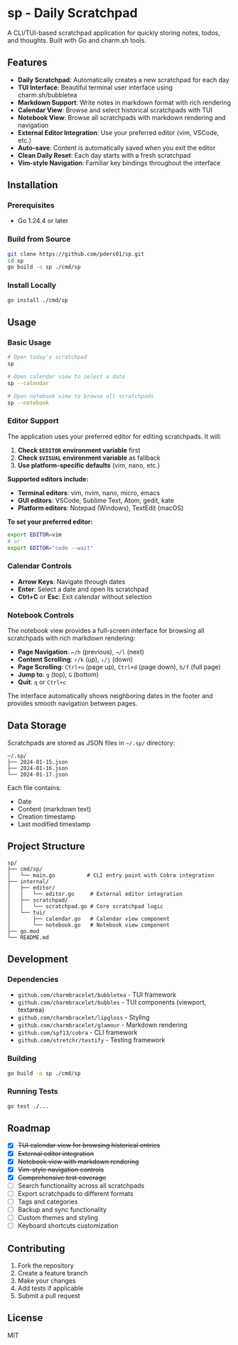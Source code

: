 # sp - Daily Scratchpad

A CLI/TUI-based scratchpad application for quickly storing notes, todos, and thoughts. Built with Go and charm.sh tools.

## Features

- **Daily Scratchpad**: Automatically creates a new scratchpad for each day
- **TUI Interface**: Beautiful terminal user interface using charm.sh/bubbletea
- **Markdown Support**: Write notes in markdown format with rich rendering
- **Calendar View**: Browse and select historical scratchpads with TUI
- **Notebook View**: Browse all scratchpads with markdown rendering and navigation
- **External Editor Integration**: Use your preferred editor (vim, VSCode, etc.)
- **Auto-save**: Content is automatically saved when you exit the editor
- **Clean Daily Reset**: Each day starts with a fresh scratchpad
- **Vim-style Navigation**: Familiar key bindings throughout the interface

## Installation

### Prerequisites

- Go 1.24.4 or later

### Build from Source

```bash
git clone https://github.com/pders01/sp.git
cd sp
go build -o sp ./cmd/sp
```

### Install Locally

```bash
go install ./cmd/sp
```

## Usage

### Basic Usage

```bash
# Open today's scratchpad
sp

# Open calendar view to select a date
sp --calendar

# Open notebook view to browse all scratchpads
sp --notebook
```

### Editor Support

The application uses your preferred editor for editing scratchpads. It will:

1. **Check `$EDITOR` environment variable** first
2. **Check `$VISUAL` environment variable** as fallback
3. **Use platform-specific defaults** (vim, nano, etc.)

**Supported editors include:**

- **Terminal editors**: vim, nvim, nano, micro, emacs
- **GUI editors**: VSCode, Sublime Text, Atom, gedit, kate
- **Platform editors**: Notepad (Windows), TextEdit (macOS)

**To set your preferred editor:**

```bash
export EDITOR=vim
# or
export EDITOR="code --wait"
```

### Calendar Controls

- **Arrow Keys**: Navigate through dates
- **Enter**: Select a date and open its scratchpad
- **Ctrl+C** or **Esc**: Exit calendar without selection

### Notebook Controls

The notebook view provides a full-screen interface for browsing all scratchpads with rich markdown rendering:

- **Page Navigation**: `←/h` (previous), `→/l` (next)
- **Content Scrolling**: `↑/k` (up), `↓/j` (down)
- **Page Scrolling**: `Ctrl+u` (page up), `Ctrl+d` (page down), `b/f` (full page)
- **Jump to**: `g` (top), `G` (bottom)
- **Quit**: `q` or `Ctrl+c`

The interface automatically shows neighboring dates in the footer and provides smooth navigation between pages.

## Data Storage

Scratchpads are stored as JSON files in `~/.sp/` directory:

```plain
~/.sp/
├── 2024-01-15.json
├── 2024-01-16.json
└── 2024-01-17.json
```

Each file contains:

- Date
- Content (markdown text)
- Creation timestamp
- Last modified timestamp

## Project Structure

```plain
sp/
├── cmd/sp/
│   └── main.go          # CLI entry point with Cobra integration
├── internal/
│   ├── editor/
│   │   └── editor.go     # External editor integration
│   ├── scratchpad/
│   │   └── scratchpad.go # Core scratchpad logic
│   └── tui/
│       ├── calendar.go   # Calendar view component
│       └── notebook.go   # Notebook view component
├── go.mod
└── README.md
```

## Development

### Dependencies

- `github.com/charmbracelet/bubbletea` - TUI framework
- `github.com/charmbracelet/bubbles` - TUI components (viewport, textarea)
- `github.com/charmbracelet/lipgloss` - Styling
- `github.com/charmbracelet/glamour` - Markdown rendering
- `github.com/spf13/cobra` - CLI framework
- `github.com/stretchr/testify` - Testing framework

### Building

```bash
go build -o sp ./cmd/sp
```

### Running Tests

```bash
go test ./...
```

## Roadmap

- [x] ~~TUI calendar view for browsing historical entries~~
- [x] ~~External editor integration~~
- [x] ~~Notebook view with markdown rendering~~
- [x] ~~Vim-style navigation controls~~
- [x] ~~Comprehensive test coverage~~
- [ ] Search functionality across all scratchpads
- [ ] Export scratchpads to different formats
- [ ] Tags and categories
- [ ] Backup and sync functionality
- [ ] Custom themes and styling
- [ ] Keyboard shortcuts customization

## Contributing

1. Fork the repository
2. Create a feature branch
3. Make your changes
4. Add tests if applicable
5. Submit a pull request

## License

MIT
